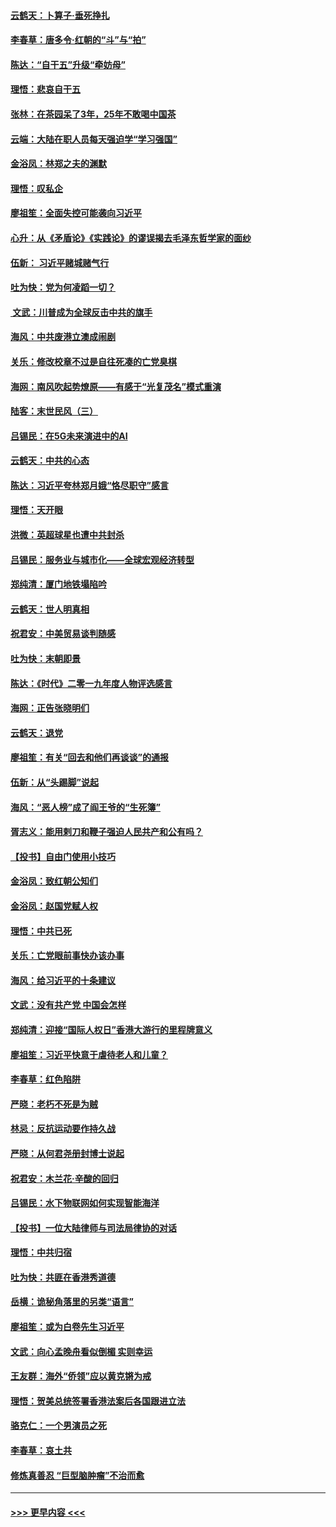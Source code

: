 #### [云鹤天：卜算子‧垂死挣扎](../pages/nsc993/n11739956.md?t=12231955) 
#### [李春草：唐多令‧红朝的“斗”与“拍”](../pages/nsc993/n11739830.md?t=12231955) 
#### [陈达：“自干五”升级“牵妨母”](../pages/nsc993/n11739724.md?t=12231955) 
#### [理悟：悲哀自干五](../pages/nsc993/n11739547.md?t=12231955) 
#### [张林：在茶园呆了3年，25年不敢喝中国茶](../pages/nsc993/n11739240.md?t=12231955) 
#### [云端：大陆在职人员每天强迫学“学习强国”](../pages/nsc993/n11738735.md?t=12231955) 
#### [金浴凤：林郑之夫的渊默](../pages/nsc993/n11737735.md?t=12231955) 
#### [理悟：叹私企](../pages/nsc993/n11737715.md?t=12231955) 
#### [廖祖笙：全面失控可能袭向习近平](../pages/nsc993/n11737704.md?t=12231955) 
#### [心升：从《矛盾论》《实践论》的谬误揭去毛泽东哲学家的面纱](../pages/nsc993/n11736962.md?t=12231955) 
#### [伍新： 习近平赌城赌气行](../pages/nsc993/n11736929.md?t=12231955) 
#### [吐为快：党为何凌蹈一切？](../pages/nsc993/n11736915.md?t=12231955) 
#### [ 文武：川普成为全球反击中共的旗手](../pages/nsc993/n11736882.md?t=12231955) 
#### [海风：中共废港立澳成闹剧](../pages/nsc993/n11735857.md?t=12231955) 
#### [关乐：修改校章不过是自往死凑的亡党臭棋](../pages/nsc993/n11735097.md?t=12231955) 
#### [海网：南风吹起势燎原——有感于“光复茂名”模式重演](../pages/nsc993/n11732308.md?t=12231955) 
#### [陆客：末世民风（三）](../pages/nsc993/n11732211.md?t=12231955) 
#### [吕锡民：在5G未来演进中的AI](../pages/nsc993/n11730010.md?t=12231955) 
#### [云鹤天：中共的心态](../pages/nsc993/n11729906.md?t=12231955) 
#### [陈达：习近平夸林郑月娥“恪尽职守”感言](../pages/nsc993/n11729881.md?t=12231955) 
#### [理悟：天开眼](../pages/nsc993/n11729699.md?t=12231955) 
#### [洪微：英超球星也遭中共封杀](../pages/nsc993/n11727243.md?t=12231955) 
#### [吕锡民：服务业与城市化——全球宏观经济转型](../pages/nsc993/n11725845.md?t=12231955) 
#### [郑纯清：厦门地铁塌陷吟](../pages/nsc993/n11725813.md?t=12231955) 
#### [云鹤天：世人明真相](../pages/nsc993/n11725621.md?t=12231955) 
#### [祝君安：中美贸易谈判随感](../pages/nsc993/n11725609.md?t=12231955) 
#### [吐为快：末朝即景](../pages/nsc993/n11723365.md?t=12231955) 
#### [陈达：《时代》二零一九年度人物评选感言](../pages/nsc993/n11723337.md?t=12231955) 
#### [海网：正告张晓明们](../pages/nsc993/n11723228.md?t=12231955) 
#### [云鹤天：退党](../pages/nsc993/n11723056.md?t=12231955) 
#### [廖祖笙：有关“回去和他们再谈谈”的通报](../pages/nsc993/n11722442.md?t=12231955) 
#### [伍新：从“头踢脚”说起](../pages/nsc993/n11722429.md?t=12231955) 
#### [海风：“恶人榜”成了阎王爷的“生死簿”](../pages/nsc993/n11722272.md?t=12231955) 
#### [胥志义：能用剌刀和鞭子强迫人民共产和公有吗？](../pages/nsc993/n11720569.md?t=12231955) 
#### [【投书】自由门使用小技巧](../pages/nsc993/n11720180.md?t=12231955) 
#### [金浴凤：致红朝公知们](../pages/nsc993/n11720563.md?t=12231955) 
#### [金浴凤：赵国党赋人权](../pages/nsc993/n11720533.md?t=12231955) 
#### [理悟：中共已死](../pages/nsc993/n11720233.md?t=12231955) 
#### [关乐：亡党眼前事快办该办事](../pages/nsc993/n11719160.md?t=12231955) 
#### [海风：给习近平的十条建议](../pages/nsc993/n11717616.md?t=12231955) 
#### [文武：没有共产党 中国会怎样](../pages/nsc993/n11717584.md?t=12231955) 
#### [郑纯清：迎接“国际人权日”香港大游行的里程牌意义](../pages/nsc993/n11717417.md?t=12231955) 
#### [廖祖笙：习近平快意于虐待老人和儿童？](../pages/nsc993/n11715313.md?t=12231955) 
#### [李春草：红色陷阱](../pages/nsc993/n11715029.md?t=12231955) 
#### [严晓：老朽不死是为贼](../pages/nsc993/n11712910.md?t=12231955) 
#### [林忌：反抗运动要作持久战](../pages/nsc993/n11712623.md?t=12231955) 
#### [严晓：从何君尧册封博士说起](../pages/nsc993/n11712465.md?t=12231955) 
#### [祝君安：木兰花·辛酸的回归](../pages/nsc993/n11712381.md?t=12231955) 
#### [吕锡民：水下物联网如何实现智能海洋](../pages/nsc993/n11711158.md?t=12231955) 
#### [【投书】一位大陆律师与司法局律协的对话](../pages/nsc993/n11709675.md?t=12231955) 
#### [理悟：中共归宿](../pages/nsc993/n11710059.md?t=12231955) 
#### [吐为快：共匪在香港秀道德](../pages/nsc993/n11709979.md?t=12231955) 
#### [岳横：诡秘角落里的另类“语言”](../pages/nsc993/n11709792.md?t=12231955) 
#### [廖祖笙：或为白卷先生习近平](../pages/nsc993/n11708330.md?t=12231955) 
#### [文武：向心孟晚舟看似倒楣 实则幸运](../pages/nsc993/n11708236.md?t=12231955) 
#### [王友群：海外“侨领”应以黄克锵为戒](../pages/nsc993/n11706176.md?t=12231955) 
#### [理悟：贺美总统签署香港法案后各国跟进立法](../pages/nsc993/n11706853.md?t=12231955) 
#### [骆克仁：一个男演员之死](../pages/nsc993/n11706677.md?t=12231955) 
#### [李春草：哀土共](../pages/nsc993/n11706255.md?t=12231955) 
#### [修炼真善忍 “巨型脑肿瘤”不治而愈](../pages/nsc993/n11705340.md?t=12231955) 

----
#### [ >>> 更早内容 <<< ](../indexes/nsc993-earlier.md)
